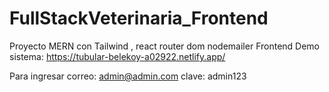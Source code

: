 # FullStackVeterinaria_Frontend
Proyecto MERN con Tailwind , react router dom nodemailer Frontend
Demo sistema: https://tubular-belekoy-a02922.netlify.app/

Para ingresar
correo: admin@admin.com
clave: admin123

